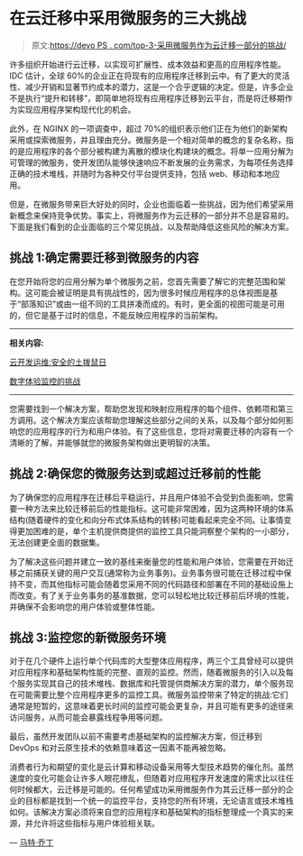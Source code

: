# 在云迁移中采用微服务的三大挑战

> 原文:[https://devo PS . com/top-3-采用微服务作为云迁移一部分的挑战/](https://devops.com/top-3-challenges-of-adopting-microservices-as-part-of-your-cloud-migration/)

许多组织开始进行云迁移，以实现可扩展性、成本效益和更高的应用程序性能。IDC 估计，全球 60%的企业正在将现有的应用程序迁移到云中。有了更大的灵活性、减少开销和显著节约成本的潜力，这是一个合乎逻辑的决定。但是，许多企业不是执行“提升和转移”，即简单地将现有应用程序迁移到云平台，而是将迁移期作为实现应用程序架构现代化的机会。

此外，在 NGINX 的一项调查中，超过 70%的组织表示他们正在为他们的新架构采用或探索微服务，并且理由充分。微服务是一个相对简单的概念的复杂名称，指的是应用程序的各个部分被构建为离散的模块化构建块的概念。将单一应用分解为可管理的微服务，使开发团队能够快速响应不断发展的业务需求，为每项任务选择正确的技术堆栈，并随时为各种交付平台提供支持，包括 web、移动和本地应用。

但是，在微服务带来巨大好处的同时，企业也面临着一些挑战，因为他们希望采用新概念来保持竞争优势。事实上，将微服务作为云迁移的一部分并不总是容易的。下面是我们看到的企业面临的三个常见挑战，以及帮助降低这些风险的解决方案。

## 挑战 1:确定需要迁移到微服务的内容

在您开始将您的应用分解为单个微服务之前，您首先需要了解它的完整范围和架构。这可能会被证明是具有挑战性的，因为很多时候应用程序的总体视图是基于“部落知识”或由一组不同的工具拼凑而成的。有时，更全面的视图可能是可用的，但它是基于过时的信息，不能反映应用程序的当前架构。

* * *

**相关内容:**

[云开发运维:安全的土拨鼠日](https://devops.com/devops-in-the-cloud-securitys-groundhog-day/)

[数字体验监控的挑战](https://devops.com/challenges-digital-experience-monitoring/)

* * *

您需要找到一个解决方案，帮助您发现和映射应用程序的每个组件、依赖项和第三方调用。这个解决方案应该帮助您理解这些部分之间的关系，以及每个部分如何影响您的应用程序的行为和用户体验。有了这些信息，您将对需要迁移的内容有一个清晰的了解，并能够就您的微服务架构做出更明智的决策。

## 挑战 2:确保您的微服务达到或超过迁移前的性能

为了确保您的应用程序在迁移后平稳运行，并且用户体验不会受到负面影响，您需要一种方法来比较迁移前后的性能指标。这可能非常困难，因为这两种环境的体系结构(随着硬件的变化和向分布式体系结构的转移)可能看起来完全不同。让事情变得更加困难的是，单个主机提供商提供的监控工具只能洞察整个架构的一小部分，无法创建更全面的数据集。

为了解决这些问题并建立一致的基线来衡量您的性能和用户体验，您需要在开始迁移之前捕获关键的用户交互(通常称为业务事务)。业务事务很可能在迁移过程中保持不变，而其他指标可能会随着您采用不同的代码路径和部署在不同的基础设施上而改变。有了关于业务事务的基准数据，您可以轻松地比较迁移前后环境的性能，并确保不会影响您的用户体验或整体性能。

## 挑战 3:监控您的新微服务环境

对于在几个硬件上运行单个代码库的大型整体应用程序，两三个工具曾经可以提供对应用程序和基础架构性能的完整、直观的监控。然而，随着微服务的引入以及每个服务实现其自己的技术堆栈、数据库和托管提供商解决方案的潜力，单个服务现在可能需要比整个应用程序更多的监控工具。微服务监控带来了特定的挑战:它们通常是短暂的，这意味着更长时间的监控可能会更复杂，并且可能有更多的途径来访问服务，从而可能会暴露线程争用等问题。

最后，虽然开发团队以前不需要考虑基础架构的监控解决方案，但迁移到 DevOps 和对云原生技术的依赖意味着这一因素不能再被忽略。

消费者行为和期望的变化是云计算和移动设备采用等大型技术趋势的催化剂。虽然速度的变化可能会让许多人眼花缭乱，但随着对应用程序开发速度的需求比以往任何时候都大，云迁移是可能的。任何希望成功采用微服务作为其云迁移一部分的企业的目标都是找到一个统一的监控平台，支持您的所有环境，无论语言或技术堆栈如何。该解决方案必须将来自您的应用程序和基础架构的指标整理成一个真实的来源，并允许将这些指标与用户体验相关联。

— [马特·乔丁](https://devops.com/author/matt-chotin/)